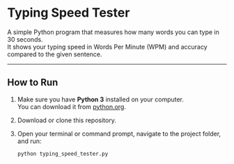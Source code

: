 # Typing Speed Tester

A simple Python program that measures how many words you can type in 30 seconds.  
It shows your typing speed in Words Per Minute (WPM) and accuracy compared to the given sentence.

---

## How to Run

1. Make sure you have **Python 3** installed on your computer.  
   You can download it from [python.org](https://www.python.org/downloads/).

2. Download or clone this repository.

3. Open your terminal or command prompt, navigate to the project folder, and run:

   ```bash
   python typing_speed_tester.py

